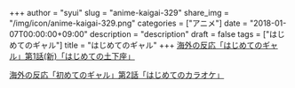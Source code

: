 +++
author = "syui"
slug = "anime-kaigai-329"
share_img = "/img/icon/anime-kaigai-329.png"
categories = ["アニメ"]
date = "2018-01-07T00:00:00+09:00"
description = "description"
draft = false
tags = ["はじめてのギャル"]
title = "はじめてのギャル"
+++
<a href="http://www.anihon.com/entry/2017/07/13/102315" rel="nofollow" target="_blank" title="海外の反応「はじめてのギャル」第1話(新)「はじめての土下座」">海外の反応「はじめてのギャル」第1話(新)「はじめての土下座」</a>

<a href="http://www.anihon.com/entry/2017/07/20/130009" rel="nofollow" target="_blank" title="海外の反応「初めてのギャル」第2話「はじめてのカラオケ」">海外の反応「初めてのギャル」第2話「はじめてのカラオケ」</a>

